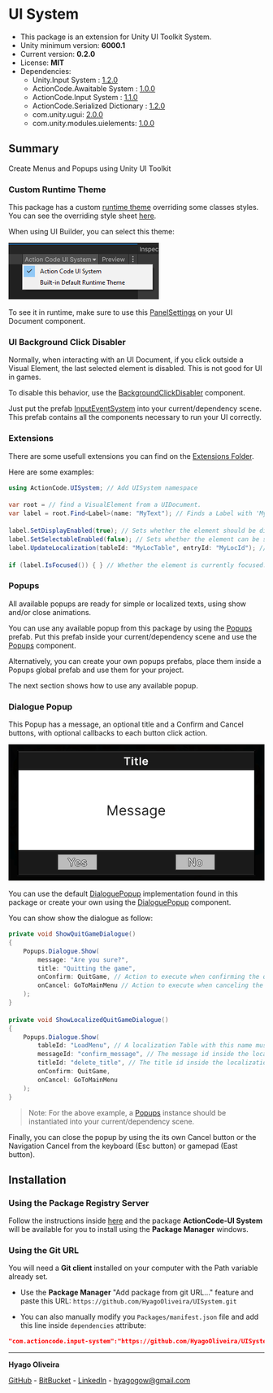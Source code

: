 # UI System

* This package is an extension for Unity UI Toolkit System.
* Unity minimum version: **6000.1**
* Current version: **0.2.0**
* License: **MIT**
* Dependencies:
	- Unity.Input System : [1.2.0](https://docs.unity3d.com/Packages/com.unity.inputsystem@1.2/changelog/CHANGELOG.html)
	- ActionCode.Awaitable System : [1.0.0](https://github.com/HyagoOliveira/AwaitableSystem/tree/1.0.0)
	- ActionCode.Input System : [1.1.0](https://github.com/HyagoOliveira/InputSystem/tree/1.1.0)
	- ActionCode.Serialized Dictionary : [1.2.0](https://github.com/HyagoOliveira/SerializedDictionary/tree/1.2.0)
	- com.unity.ugui: [2.0.0](https://docs.unity3d.com/Packages/com.unity.ugui@2.0/changelog/CHANGELOG.html)
	- com.unity.modules.uielements: [1.0.0](https://docs.unity3d.com/6000.2/Documentation/ScriptReference/UnityEngine.UIElementsModule.html)

## Summary

Create Menus and Popups using Unity UI Toolkit

### Custom Runtime Theme

This package has a custom [runtime theme](/Settings/Themes/ActionCodeUISystem.tss) overriding some classes styles.
You can see the overriding style sheet [here](/Settings/Themes/Default.uss).

When using UI Builder, you can select this theme:

![ActionCode UI System Theme](/Docs~/ActionCodeUISystem.png)

To see it in runtime, make sure to use this [PanelSettings](/Settings/PanelSettings.asset) on your UI Document component.

### UI Background Click Disabler

Normally, when interacting with an UI Document, if you click outside a Visual Element, the last selected element is disabled. This is not good for UI in games.

To disable this behavior, use the [BackgroundClickDisabler](/Runtime/Inputs/BackgroundClickDisabler.cs) component. 

Just put the prefab [InputEventSystem](/Prefabs/Inputs/InputEventSystem.prefab) into your current/dependency scene. This prefab contains all the components necessary to run your UI correctly.

### Extensions

There are some usefull extensions you can find on the [Extensions Folder](/Runtime/Extensions/).

Here are some examples:

```csharp
using ActionCode.UISystem; // Add UISystem namespace

var root = // find a VisualElement from a UIDocument.
var label = root.Find<Label>(name: "MyText"); // Finds a Label with 'MyText' name. Shows an error if element is not found.

label.SetDisplayEnabled(true); // Sets whether the element should be displayed in the layout.
label.SetSelectableEnabled(false); // Sets whether the element can be selected.
label.UpdateLocalization(tableId: "MyLocTable", entryId: "MyLocId"); // Updates the localization binding using the given table and entry IDs (need Unity Localization package).

if (label.IsFocused()) { } // Whether the element is currently focused.
```

### Popups

All available popups are ready for simple or localized texts, using show and/or close animations.

You can use any available popup from this package by using the [Popups](/Prefabs/Popups/Popups.prefab) prefab. Put this prefab inside your current/dependency scene and use the [Popups](/Runtime/Popups/Popups.cs) component.

Alternatively, you can create your own popups prefabs, place them inside a Popups global prefab and use them for your project.

The next section shows how to use any available popup.

### Dialogue Popup

This Popup has a message, an optional title and a Confirm and Cancel buttons, with optional callbacks to each button click action.

![Dialogue Popup](/Docs~/DialoguePopup.png)

You can use the default [DialoguePopup](/Prefabs/Popups/Dialogue/DialoguePopup.prefab) implementation found in this package or create your own using the [DialoguePopup](/Runtime/Popups/DialoguePopup.cs) component.

You can show show the dialogue as follow:

```csharp
private void ShowQuitGameDialogue()
{
    Popups.Dialogue.Show(
        message: "Are you sure?",
        title: "Quitting the game",
        onConfirm: QuitGame, // Action to execute when confirming the quit
        onCancel: GoToMainMenu // Action to execute when canceling the quit
    );
}

private void ShowLocalizedQuitGameDialogue()
{
    Popups.Dialogue.Show(
        tableId: "LoadMenu", // A localization Table with this name must exist in the project.
        messageId: "confirm_message", // The message id inside the localization table.
        titleId: "delete_title", // The title id inside the localization table.
        onConfirm: QuitGame,
        onCancel: GoToMainMenu
    );
}
```

>Note: For the above example, a [Popups](/Runtime/Popups/Popups.cs) instance should be instantiated into your current/dependency scene.

Finally, you can close the popup by using the its own Cancel button or the Navigation Cancel from the keyboard (Esc button) or gamepad (East button).

## Installation

### Using the Package Registry Server

Follow the instructions inside [here](https://cutt.ly/ukvj1c8) and the package **ActionCode-UI System** 
will be available for you to install using the **Package Manager** windows.

### Using the Git URL

You will need a **Git client** installed on your computer with the Path variable already set. 

- Use the **Package Manager** "Add package from git URL..." feature and paste this URL: `https://github.com/HyagoOliveira/UISystem.git`

- You can also manually modify you `Packages/manifest.json` file and add this line inside `dependencies` attribute: 

```json
"com.actioncode.input-system":"https://github.com/HyagoOliveira/UISystem.git"
```

---

**Hyago Oliveira**

[GitHub](https://github.com/HyagoOliveira) -
[BitBucket](https://bitbucket.org/HyagoGow/) -
[LinkedIn](https://www.linkedin.com/in/hyago-oliveira/) -
<hyagogow@gmail.com>